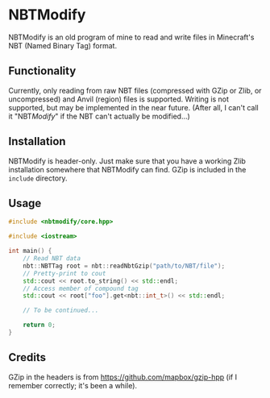 # NBTModify

NBTModify is an old program of mine to read and write files in Minecraft's NBT (Named Binary Tag) format.

## Functionality

Currently, only reading from raw NBT files (compressed with GZip or Zlib, or uncompressed) and Anvil (region) files is supported. Writing is not supported, but may be implemented in the near future. (After all, I can't call it "NBT*Modify*" if the NBT can't actually be modified...)

## Installation

NBTModify is header-only. Just make sure that you have a working Zlib installation somewhere that NBTModify can find. GZip is included in the `include` directory.

## Usage

```C++
#include <nbtmodify/core.hpp>

#include <iostream>

int main() {
    // Read NBT data
    nbt::NBTTag root = nbt::readNbtGzip("path/to/NBT/file");
    // Pretty-print to cout
    std::cout << root.to_string() << std::endl;
    // Access member of compound tag
    std::cout << root["foo"].get<nbt::int_t>() << std::endl;

    // To be continued...

    return 0;
}
```

## Credits

GZip in the headers is from <https://github.com/mapbox/gzip-hpp> (if I remember correctly; it's been a while).
